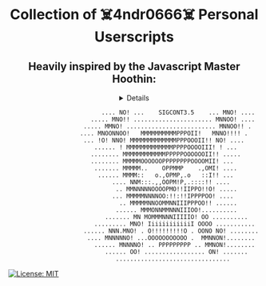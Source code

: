 <div align="center">

# Collection of ☠️4ndr0666☠️ Personal Userscripts

## Heavily inspired by the Javascript Master Hoothin:

<details>
<a href="https://github.com/hoothin/UserScripts">
  <img src="https://avatars.githubusercontent.com/u/5361213" />
</a>
</details>

</div align="center">


                              .... NO! ...    SIGCONT3.5    ... MNO! ....
                           ..... MNO!! ...................... MNNOO! ....
                         ..... MMNO! ......................... MNNOO!! .
                        .... MNOONNOO!   MMMMMMMMMMPPPOII!   MNNO!!!! .
                         ... !O! NNO! MMMMMMMMMMMMMPPPOOOII!! NO! ....
                            ...... ! MMMMMMMMMMMMMPPPPOOOOIII! ! ...
                           ........ MMMMMMMMMMMMPPPPPOOOOOOII!! .....
                           ........ MMMMMOOOOOOPPPPPPPPOOOOMII! ...
                            ....... MMMMM..    OPPMMP    .,OMI! ....
                             ...... MMMM::   o.,OPMP,.o   ::I!! ...
                                 .... NNM:::.,,OOPM!P,.::::!! ....
                                  .. MMNNNNNOOOOPMO!!IIPPO!!O! .....
                                 ... MMMMMNNNNOO:!!:!!IPPPPOO! ....
                                   .. MMMMMNNOOMMNNIIIPPPOO!! ......
                                  ...... MMMONNMMNNNIIIOO!..........
                               ....... MN MOMMMNNNIIIIIO! OO ..........
                            ......... MNO! IiiiiiiiiiiiI OOOO ...........
                         ...... NNN.MNO! . O!!!!!!!!!O . OONO NO! ........
                          .... MNNNNNO! ...OOOOOOOOOOO .  MMNNON!........
                            ...... MNNNNO! .. PPPPPPPPP .. MMNON!........
                               ...... OO! ................. ON! .......
                                  ................................

  [![License: MIT](https://img.shields.io/badge/License-MIT-yellow.svg)](https://opensource.org/licenses/MIT)
